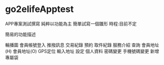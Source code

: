 # go2elifeApptest
APP專案測試撰寫
純粹以功能為主
簡單試寫一個雛形
時程:目前不定

簡易的功能描述

輪播圖
會員帳號登入
推撥訊息
交易紀錄
預約
取件紀錄
服務介紹
查詢
 會員地址(H)
 會員地址(O)
 GPS定位
 輸入地址
設定
 個人資料
 密碼變更
 手機號碼變更
 新增專屬袋





















